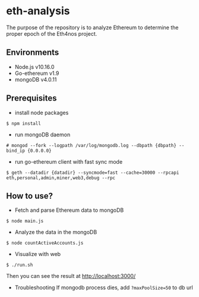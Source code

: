 # eth-analysis
The purpose of the repository is to analyze Ethereum to determine the proper epoch of the Eth4nos project.

## Environments
* Node.js v10.16.0
* Go-ethereum v1.9
* mongoDB v4.0.11

## Prerequisites
* install node packages
```
$ npm install
```

* run mongoDB daemon
```
# mongod --fork --logpath /var/log/mongodb.log --dbpath {dbpath} --bind_ip {0.0.0.0}
```

* run go-ethereum client with fast sync mode
```
$ geth --datadir {datadir} --syncmode=fast --cache=30000 --rpcapi eth,personal,admin,miner,web3,debug --rpc
```

## How to use?
* Fetch and parse Ethereum data to mongoDB
```
$ node main.js
```

* Analyze the data in the mongoDB
```
$ node countActiveAccounts.js
```

* Visualize with web
```
$ ./run.sh
```
Then you can see the result at <http://localhost:3000/>

* Troubleshooting
If mongodb process dies, add `?maxPoolSize=50` to db url
